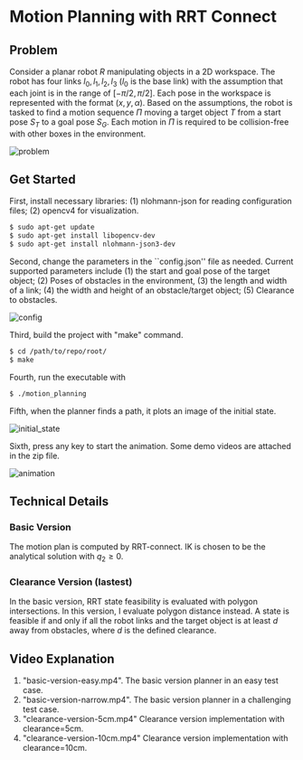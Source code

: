 # Motion Planning with RRT Connect

## Problem
Consider a planar robot $R$ manipulating objects in a 2D workspace. The robot has four links $l_0, l_1, l_2, l_3$ ($l_0$ is the base link) with the assumption that each joint is in the range of $[-\pi/2,\pi/2]$. Each pose in the workspace is represented with the format $(x,y,\alpha)$. Based on the assumptions, the robot is tasked to find a motion sequence $\Pi$ moving a target object $T$ from a start pose $S_T$ to a goal pose $S_G$. Each motion in $\Pi$ is required to be collision-free with other boxes in the environment.

![problem](https://github.com/gaokai15/motion_planning_cpp/assets/53358252/5105f846-521b-404f-adb0-48fee6ccbe03)

## Get Started

First, install necessary libraries: (1) nlohmann-json for reading configuration files; (2) opencv4 for visualization.

```bash
$ sudo apt-get update
$ sudo apt-get install libopencv-dev
$ sudo apt-get install nlohmann-json3-dev
```

Second, change the parameters in the ``config.json'' file as needed. Current supported parameters include (1) the start and goal pose of the target object; (2) Poses of obstacles in the environment, (3) the length and width of a link; (4) the width and height of an obstacle/target object; (5) Clearance to obstacles.

![config](https://github.com/gaokai15/motion_planning_cpp/assets/53358252/a91a5501-d139-4f10-8689-4c144510dc69)

Third, build the project with "make" command.
```bash
$ cd /path/to/repo/root/
$ make
```

Fourth, run the executable with
```bash
$ ./motion_planning
```

Fifth, when the planner finds a path, it plots an image of the initial state.

![initial_state](https://github.com/gaokai15/motion_planning_cpp/assets/53358252/c09ae2b5-8ced-4a8e-961b-e513dcd965a1)


Sixth, press any key to start the animation. Some demo videos are attached in the zip file.

![animation](https://github.com/gaokai15/motion_planning_cpp/assets/53358252/387c8b91-7f32-44f2-a3c4-e953da7c35ed)


## Technical Details
### Basic Version
The motion plan is computed by RRT-connect. IK is chosen to be the analytical solution with $q_2\geq 0$.

### Clearance Version (lastest)
In the basic version, RRT state feasibility is evaluated with polygon intersections. In this version, I evaluate polygon distance instead. A state is feasible if and only if all the robot links and the target object is at least $d$ away from obstacles, where $d$ is the defined clearance.

## Video Explanation
1. "basic-version-easy.mp4". The basic version planner in an easy test case.
2. "basic-version-narrow.mp4". The basic version planner in a challenging test case.
3. "clearance-version-5cm.mp4" Clearance version implementation with clearance=5cm.
3. "clearance-version-10cm.mp4" Clearance version implementation with clearance=10cm.


